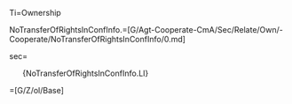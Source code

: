 Ti=Ownership

NoTransferOfRightsInConfInfo.=[G/Agt-Cooperate-CmA/Sec/Relate/Own/-Cooperate/NoTransferOfRightsInConfInfo/0.md]

sec=<ol>{NoTransferOfRightsInConfInfo.LI}</ol>

=[G/Z/ol/Base]
